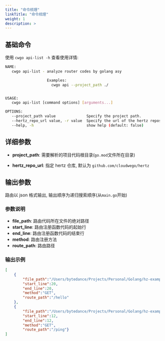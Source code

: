 ```yaml
---
title: "命令梳理"
linkTitle: "命令梳理"
weight: 1
description: >
---
```


## 基础命令

使用 `cwgo api-list -h` 查看使用详情:

```sh
NAME:
   cwgo api-list - analyze router codes by golang asy

                   Examples:
                     cwgo api --project_path ./


USAGE:
   cwgo api-list [command options] [arguments...]

OPTIONS:
   --project_path value              Specify the project path.
   --hertz_repo_url value, -r value  Specify the url of the hertz repository you want (default: github.com/cloudwego/hertz)
   --help, -h                        show help (default: false)
```

## 详细参数

- **project_path**: 需要解析的项目代码根目录(`go.mod`文件所在目录)

- **hertz_repo_url**: 指定 hertz 仓库, 默认为 `github.com/cloudwego/hertz`

## 输出参数

路由以 json 格式输出, 输出顺序为递归搜索顺序(从`main.go`开始)

### 参数说明

- **file_path**: 路由代码所在文件的绝对路径
- **start_line**: 路由注册函数代码的起始行
- **end_line**: 路由注册函数代码的结束行
- **method**: 路由注册方法
- **route_path**: 路由路径

### 输出示例

```json
[
    {
        "file_path":"/Users/bytedance/Projects/Personal/Golang/hz-example-thrift/biz/router/hello/example/hello.go",
        "start_line":20,
        "end_line":20,
        "method":"GET",
        "route_path":"/hello"
    },
    {
        "file_path":"/Users/bytedance/Projects/Personal/Golang/hz-example-thrift/router.go",
        "start_line":12,
        "end_line":12,
        "method":"GET",
        "route_path":"/ping"}
]
```
